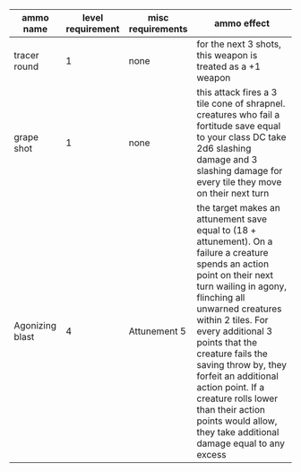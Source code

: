 | ammo name | level requirement | misc requirements | ammo effect |
| --- | --- | --- | --- |
| tracer round | 1 | none | for the next 3 shots, this weapon is treated as a +1 weapon |
| grape shot | 1 | none | this attack fires a 3 tile cone of shrapnel. creatures who fail a fortitude save equal to your class DC take 2d6 slashing damage and 3 slashing damage for every tile they move on their next turn |
| Agonizing blast | 4 | Attunement 5 | the target makes an attunement save equal to (18 + attunement). On a failure a creature spends an action point on their next turn wailing in agony, flinching all unwarned creatures within 2 tiles. For every additional 3 points that the creature fails the saving throw by, they forfeit an additional action point. If a creature rolls lower than their action points would allow, they take additional damage equal to any excess|
